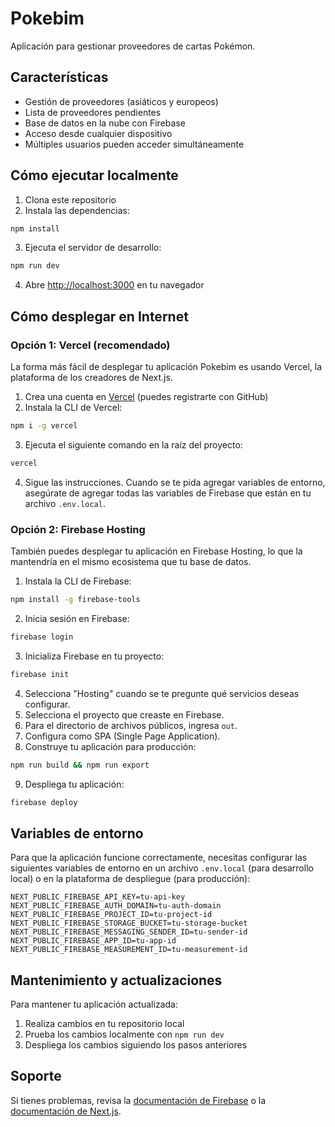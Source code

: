 # Pokebim

Aplicación para gestionar proveedores de cartas Pokémon.

## Características

- Gestión de proveedores (asiáticos y europeos)
- Lista de proveedores pendientes
- Base de datos en la nube con Firebase
- Acceso desde cualquier dispositivo
- Múltiples usuarios pueden acceder simultáneamente

## Cómo ejecutar localmente

1. Clona este repositorio
2. Instala las dependencias:

```bash
npm install
```

3. Ejecuta el servidor de desarrollo:

```bash
npm run dev
```

4. Abre [http://localhost:3000](http://localhost:3000) en tu navegador

## Cómo desplegar en Internet

### Opción 1: Vercel (recomendado)

La forma más fácil de desplegar tu aplicación Pokebim es usando Vercel, la plataforma de los creadores de Next.js.

1. Crea una cuenta en [Vercel](https://vercel.com/signup) (puedes registrarte con GitHub)
2. Instala la CLI de Vercel:

```bash
npm i -g vercel
```

3. Ejecuta el siguiente comando en la raíz del proyecto:

```bash
vercel
```

4. Sigue las instrucciones. Cuando se te pida agregar variables de entorno, asegúrate de agregar todas las variables de Firebase que están en tu archivo `.env.local`.

### Opción 2: Firebase Hosting

También puedes desplegar tu aplicación en Firebase Hosting, lo que la mantendría en el mismo ecosistema que tu base de datos.

1. Instala la CLI de Firebase:

```bash
npm install -g firebase-tools
```

2. Inicia sesión en Firebase:

```bash
firebase login
```

3. Inicializa Firebase en tu proyecto:

```bash
firebase init
```

4. Selecciona "Hosting" cuando se te pregunte qué servicios deseas configurar.
5. Selecciona el proyecto que creaste en Firebase.
6. Para el directorio de archivos públicos, ingresa `out`.
7. Configura como SPA (Single Page Application).
8. Construye tu aplicación para producción:

```bash
npm run build && npm run export
```

9. Despliega tu aplicación:

```bash
firebase deploy
```

## Variables de entorno

Para que la aplicación funcione correctamente, necesitas configurar las siguientes variables de entorno en un archivo `.env.local` (para desarrollo local) o en la plataforma de despliegue (para producción):

```
NEXT_PUBLIC_FIREBASE_API_KEY=tu-api-key
NEXT_PUBLIC_FIREBASE_AUTH_DOMAIN=tu-auth-domain
NEXT_PUBLIC_FIREBASE_PROJECT_ID=tu-project-id
NEXT_PUBLIC_FIREBASE_STORAGE_BUCKET=tu-storage-bucket
NEXT_PUBLIC_FIREBASE_MESSAGING_SENDER_ID=tu-sender-id
NEXT_PUBLIC_FIREBASE_APP_ID=tu-app-id
NEXT_PUBLIC_FIREBASE_MEASUREMENT_ID=tu-measurement-id
```

## Mantenimiento y actualizaciones

Para mantener tu aplicación actualizada:

1. Realiza cambios en tu repositorio local
2. Prueba los cambios localmente con `npm run dev`
3. Despliega los cambios siguiendo los pasos anteriores

## Soporte

Si tienes problemas, revisa la [documentación de Firebase](https://firebase.google.com/docs) o la [documentación de Next.js](https://nextjs.org/docs).
